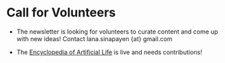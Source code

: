 # Call for Volunteers

- The newsletter is looking for volunteers to curate content and come
  up with new ideas! Contact lana.sinapayen {at} gmail.com

- The [Encyclopedia of Artificial
  Life](https://alife.org/encyclopedia/) is live and needs
  contributions!

